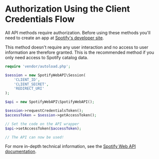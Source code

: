 # Authorization Using the Client Credentials Flow

All API methods require authorization. Before using these methods you'll need to create an app at [Spotify's developer site](https://developer.spotify.com/web-api/).

This method doesn't require any user interaction and no access to user information are therefore granted. This is the recommended method if you only need access to Spotify catalog data.

```php
require 'vendor/autoload.php';

$session = new SpotifyWebAPI\Session(
    'CLIENT_ID',
    'CLIENT_SECRET',
    'REDIRECT_URI'
);

$api = new SpotifyWebAPI\SpotifyWebAPI();

$session->requestCredentialsToken();
$accessToken = $session->getAccessToken();

// Set the code on the API wrapper
$api->setAccessToken($accessToken);

// The API can now be used!
```

For more in-depth technical information, see the [Spotify Web API documentation](https://developer.spotify.com/web-api/authorization-guide/#client_credentials_flow).
